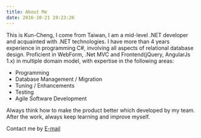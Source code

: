 ```yaml
---
title: About Me
date: 2016-10-21 19:23:26
---
```


This is Kun-Cheng, I come from Taiwan, I am a mid-level .NET developer and acquainted with .NET technologies.
I have more than 4 years experience in programming C#, involving all aspects of relational database design.
Proficient in WebForm, .Net MVC and Frontend(jQuery, AngularJs 1.x) in multiple domain model, with expertise in the following areas:

* Programming
* Database Management / Migration
* Tuning / Enhancements
* Testing
* Agile Software Development

Always think how to make the product better which developed by my team.
After the work, always keep learning and improve myself.

Contact me by [E-mail](wukuncheng1106@gmail.com)